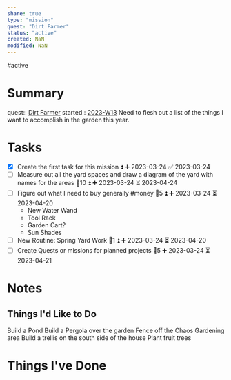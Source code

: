 ```yaml
---
share: true
type: "mission"
quest: "Dirt Farmer"
status: "active"
created: NaN 
modified: NaN
---
```

#active 
# Summary
quest:: [Dirt Farmer](./Dirt%20Farmer.md)
started:: [2023-W13](./2023-W13.md)
Need to flesh out a list of the things I want to accomplish in the garden this year.

# Tasks
- [x] Create the first task for this mission ⏫ ➕ 2023-03-24 ✅ 2023-03-24 
- [ ] Measure out all the yard spaces and draw a diagram of the yard with names for the areas 🥄10 ⏫ ➕ 2023-03-24 ⏳ 2023-04-24
- [ ] Figure out what I need to buy generally #money 🥄5 ⏫ ➕ 2023-03-24 ⏳ 2023-04-20
	- New Water Wand
	- Tool Rack
	- Garden Cart?
	- Sun Shades
- [ ] New Routine: Spring Yard Work  🥄1 ⏫ ➕ 2023-03-24 ⏳ 2023-04-20
- [ ] Create Quests or missions for planned projects 🥄5 ➕ 2023-03-24 ⏳ 2023-04-21

# Notes
## Things I'd Like to Do
Build a Pond
Build a Pergola over the garden
Fence off the Chaos Gardening area
Build a trellis on the south side of the house
Plant fruit trees

# Things I've Done